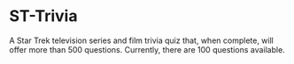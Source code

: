 # ST-Trivia
A Star Trek television series and film trivia quiz that, when complete, will offer more than
500 questions. Currently, there are 100 questions available.
